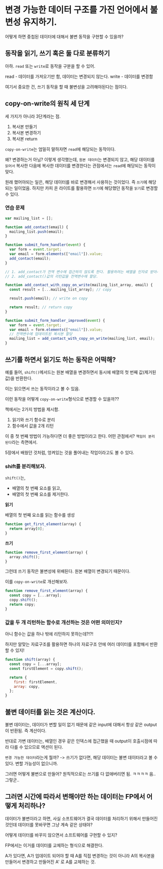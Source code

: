 # 변경 가능한 데이터 구조를 가진 언어에서 불변성 유지하기.

어떻게 하면 중첩된 데이터에 대해서 불변 동작을 구현할 수 있을까?

## 동작을 읽기, 쓰기 혹은 둘 다로 분류하기

아하. `read` 또는 `write`로 동작을 구분을 할 수 있어.

read - 데이터를 가져오기만 함, 데이터는 변경되지 않는다.
write - 데이터를 변경함

여기서 중요한 건, 쓰기 동작을 할 때 불변성을 고려해야된다는 점이다.

## copy-on-write의 원칙 세 단계

세 가지가 아니라 3단계라는 점.

1. 복사본 만들기
2. 복사본 변경하기
3. 복사본 return

`copy-on-write`는 엄밀히 말하자면 `read`에 해당되는 동작이다.

왜? 변경하는거 아님? 이렇게 생각했는데, `원본 데이터`는 변경되지 않고, 해당 데이터를 `읽어서` 복사한 다음에 복사한 데이터를 변경한다는 관점에서는 `read`에 해당되는 동작이 맞다.

원래 했어야되는 일은, 해당 데이터를 바로 변경해서 사용하는 것이었다. 즉 `쓰기`에 해당되는 일이었음. 하지만 카피 온 라이트를 활용하면 `쓰기`에 해당했던 동작을 `읽기`로 변경할 수 있다.

### 연습 문제

```javascript
var mailing_list = [];

function add_contact(email) {
  mailing_list.push(email);
}

function submit_form_handler(event) {
  var form = event.target;
  var email = form.elements(["email"]).value;
  add_contact(email);
}

// 1. add_contact가 전역 변수에 접근하지 않도록 한다. 활용하려는 배열을 인자로 받아서 카피온라이트 하기
// 2. add_contact()값의 리턴값을 전역변수에 할당.

function add_contact_with_copy_on_write(mailing_list_array, email) {
  const result = [...mailing_list_array]; // copy

  result.push(email); // write on copy

  return result; // return copy
}

function submit_form_handler_improved(event) {
  var form = event.target;
  var email = form.elements(["email"]).value;
  // 전역변수에 업데이트된 복사본 할당
  mailing_list = add_contact_with_copy_on_write(mailing_list, email);
}
```

## 쓰기를 하면서 읽기도 하는 동작은 어떡해?

예를 들어, `shift()`메서드는 원본 배열을 변경하면서 동시에 배열의 첫 번째 값(제거된 값)을 반환한다.

이는 읽으면서 쓰는 동작이라고 볼 수 있음.

이런 동작을 어떻게 `copy-on-write`형식으로 변경할 수 있을까??

책에서는 2가지 방법을 제시함.

1. 읽기와 쓰기 함수로 분리
2. 함수에서 값을 2개 리턴

이 중 첫 번째 방법이 가능하다면 더 좋은 방법이라고 한다. 어떤 관점에서? `책임이 분리된다`라는 측면에서.

5장에서 배웠던 것처럼, 엉켜있는 것을 풀어내는 작업이라고도 볼 수 있다.

### shift를 분리해보자.

`shift()`는,

- 배열의 첫 번째 요소를 읽고,
- 배열의 첫 번째 요소를 제거한다.

**읽기**

배열의 첫 번째 요소를 읽는 함수를 생성

```javascript
function get_first_element(array) {
  return array[0];
}
```

**쓰기**

```javascript
function remove_first_element(array) {
  array.shift();
}
```

그런데 쓰기 동작은 불변성에 위배된다. 원본 배열이 변경되기 때문이다.

이를 `copy-on-write`로 개선해보자.

```javascript
function remove_first_element(array) {
  const copy = [...array];
  copy.shift();
  return copy;
}
```

### 값을 두 개 리턴하는 함수로 개선하는 것은 어떤 의미인지?

아니 함수는 값을 하나 밖에 리턴하지 못하는데?!?!

하지만 알맞는 자료구조를 활용하면 하나의 자료구조 안에 여러 데이터를 포함해서 반환할 수 있지!

```javascript
function shift(array) {
  const copy = [...array];
  const firstElement = copy.shift();

  return {
    first: firstElement,
    array: copy,
  };
}
```

## 불변 데이터를 읽는 것은 계산이다.

불변 데이터는, 데이터가 변할 일이 없기 때문에 같은 input에 대해서 항상 같은 output이 반환됨. 즉 계산이다.

반대로 가변 데이터는, 배열인 경우 같은 인덱스에 접근했을 때 output이 호출시점에 따라 다를 수 있으므로 액션이 된다.

`변경 가능한 데이터`라는게 뭘까?
-> 쓰기가 없다면, 해당 데이터는 불변 데이터라고 볼 수 있다. 변할 가능성이 없으니까.

그러면 어떻게 불변으로 만들어? 원칙적으로는 쓰기를 다 없애버리면 됨. ㅋㅋㅋㅋ 음..그렇군..

## 그러면 시간에 따라서 변해야만 하는 데이터는 FP에서 어떻게 처리하나?

데이터가 불변이라고 하면, 사실 소프트웨어가 결국 데이터를 처리하기 위해서 만들어진 것인데 데이터를 못바꾸면 그냥 계속 같은 상태야?

어떻게 데이터를 바꾸지 않으면서 소프트웨어를 구현할 수 있지?

FP에서는 이거를 데이터를 교체하는 형식으로 해결한다.

A가 있다면, A가 업데이트 되어야 할 때 A를 직접 변경하는 것이 아니라 A의 복사본을 만들어서 변경하고 만들어진 A' 로 A를 교체하는 것.
